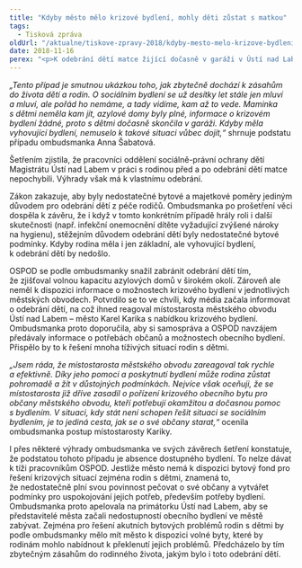 ```yaml
---
title: "Kdyby město mělo krizové bydlení, mohly děti zůstat s matkou"
tags:
  - Tisková zpráva
oldUrl: "/aktualne/tiskove-zpravy-2018/kdyby-mesto-melo-krizove-bydleni-mohly-deti-zustat-s-matkou"
date: 2018-11-16
perex: "<p>K odebrání dětí matce žijící dočasně v garáži v Ústí nad Labem nemuselo dojít, kdyby existovalo sociální bydlení. Stačilo, aby mělo město k dispozici obecní byty pro řešení krizových životních situací svých občanů, hlavně rodin s dětmi, a děti mohly zůstat s matkou.</p>"
---
```


<!-- imported from the old website -->

<p><i>„Tento případ je smutnou ukázkou toho, jak zbytečně dochází k zásahům do života dětí a rodin. O sociálním bydlení se už desítky let stále jen mluví a mluví, ale pořád ho nemáme, a tady vidíme, kam až to vede. Maminka s dětmi neměla kam jít, azylové domy byly plné, informace o krizovém bydlení žádné, proto s dětmi dočasně skončila v garáži. Kdyby měla vyhovující bydlení, nemuselo k takové situaci vůbec dojít,“</i> shrnuje podstatu případu ombudsmanka Anna Šabatová.</p> <p>Šetřením zjistila, že pracovníci oddělení sociálně-právní ochrany dětí Magistrátu Ústí nad Labem v práci s rodinou před a po odebrání dětí matce nepochybili. Výhrady však má k vlastnímu odebrání.</p> <p>Zákon zakazuje, aby byly nedostatečné bytové a majetkové poměry jediným důvodem pro odebrání dětí z péče rodičů. Ombudsmanka po prošetření věci dospěla k závěru, že i když v tomto konkrétním případě hrály roli i další skutečnosti (např. infekční onemocnění dítěte vyžadující zvýšené nároky na hygienu), stěžejním důvodem odebrání dětí byly nedostatečné bytové podmínky. Kdyby rodina měla i jen základní, ale vyhovující bydlení, k odebrání dětí by nedošlo.</p> <p>OSPOD se podle ombudsmanky snažil zabránit odebrání dětí tím, že zjišťoval volnou kapacitu azylových domů v širokém okolí. Zároveň ale neměl k dispozici informace o možnostech krizového bydlení v jednotlivých městských obvodech. Potvrdilo se to ve chvíli, kdy média začala informovat o odebrání dětí, na což ihned reagoval místostarosta městského obvodu Ústí nad Labem – město Karel Karika s nabídkou krizového bydlení. Ombudsmanka proto doporučila, aby si samospráva a OSPOD navzájem předávaly informace o potřebách občanů a možnostech obecního bydlení. Přispělo by to k řešení mnoha tíživých situací rodin s dětmi.</p> <p><i>„Jsem ráda, že místostarosta městského obvodu zareagoval tak rychle a efektivně. Díky jeho pomoci a poskytnutí bydlení může rodina zůstat pohromadě a žít v důstojných podmínkách. Nejvíce však oceňuji, že se místostarosta již dříve zasadil o pořízení krizového obecního bytu pro občany městského obvodu, kteří potřebují okamžitou a dočasnou pomoc s bydlením. V situaci, kdy stát není schopen řešit situaci se sociálním bydlením, je to jediná cesta, jak se o své občany starat,“</i> ocenila ombudsmanka postup místostarosty Kariky.</p><p> I přes některé výhrady ombudsmanka ve svých závěrech šetření konstatuje, že podstatou tohoto případu je absence dostupného bydlení. To nelze dávat k tíži pracovníkům OSPOD. Jestliže město nemá k dispozici bytový fond pro řešení krizových situací zejména rodin s dětmi, znamená to, že nedostatečně plní svou povinnost pečovat o své občany a vytvářet podmínky pro uspokojování jejich potřeb, především potřeby bydlení. Ombudsmanka proto apelovala na primátorku Ústí nad Labem, aby se představitelé města začali nedostupností obecního bydlení ve městě zabývat. Zejména pro řešení akutních bytových problémů rodin s dětmi by podle ombudsmanky mělo mít město k dispozici volné byty, které by rodinám mohlo nabídnout k překlenutí jejich problémů. Předcházelo by tím zbytečným zásahům do rodinného života, jakým bylo i toto odebrání dětí.</p>
